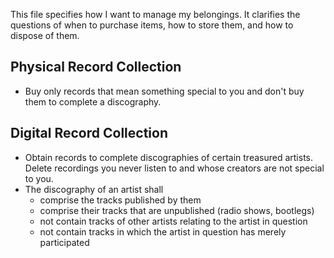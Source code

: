 This file specifies how I want to manage my belongings. It clarifies the questions of when to purchase items, how to store them, and how to dispose of them.


## Physical Record Collection

- Buy only records that mean something special to you and don't buy them to complete a discography.


## Digital Record Collection

- Obtain records to complete discographies of certain treasured artists. Delete recordings you never listen to and whose creators are not special to you.
- The discography of an artist shall
  - comprise the tracks published by them
  - comprise their tracks that are unpublished (radio shows, bootlegs)
  - not contain tracks of other artists relating to the artist in question
  - not contain tracks in which the artist in question has merely participated
